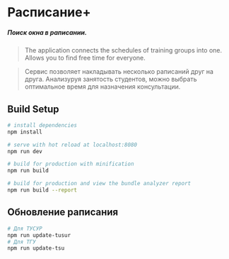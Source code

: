 # Расписание+
##### Поиск окна в раписании.

> The application connects the schedules of training groups into one. Allows you to find free time for everyone.

> Сервис позволяет накладывать несколько раписаний друг на друга. Анализуруя занятость студентов, можно выбрать
оптимальное время для назначения консультации.
 
## Build Setup

``` bash
# install dependencies
npm install

# serve with hot reload at localhost:8080
npm run dev

# build for production with minification
npm run build

# build for production and view the bundle analyzer report
npm run build --report
```

## Обновление раписания

``` bash
# Для ТУСУР
npm run update-tusur
# Для ТГУ
npm run update-tsu
```
